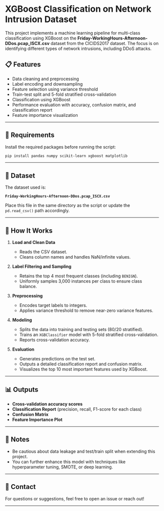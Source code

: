 # XGBoost Classification on Network Intrusion Dataset

This project implements a machine learning pipeline for multi-class classification using XGBoost on the **Friday-WorkingHours-Afternoon-DDos.pcap\_ISCX.csv** dataset from the CICIDS2017 dataset. The focus is on identifying different types of network intrusions, including DDoS attacks.

## 📋 Features

* Data cleaning and preprocessing
* Label encoding and downsampling
* Feature selection using variance threshold
* Train-test split and 5-fold stratified cross-validation
* Classification using XGBoost
* Performance evaluation with accuracy, confusion matrix, and classification report
* Feature importance visualization

---

## 🧪 Requirements

Install the required packages before running the script:

```bash
pip install pandas numpy scikit-learn xgboost matplotlib
```

---

## 📁 Dataset

The dataset used is:

**`Friday-WorkingHours-Afternoon-DDos.pcap_ISCX.csv`**

Place this file in the same directory as the script or update the `pd.read_csv()` path accordingly.

---

## 🚀 How It Works

1. **Load and Clean Data**

   * Reads the CSV dataset.
   * Cleans column names and handles NaN/infinite values.

2. **Label Filtering and Sampling**

   * Retains the top 4 most frequent classes (including `BENIGN`).
   * Uniformly samples 3,000 instances per class to ensure class balance.

3. **Preprocessing**

   * Encodes target labels to integers.
   * Applies variance threshold to remove near-zero variance features.

4. **Modeling**

   * Splits the data into training and testing sets (80/20 stratified).
   * Trains an `XGBClassifier` model with 5-fold stratified cross-validation.
   * Reports cross-validation accuracy.

5. **Evaluation**

   * Generates predictions on the test set.
   * Outputs a detailed classification report and confusion matrix.
   * Visualizes the top 10 most important features used by XGBoost.

---

## 📊 Outputs

* **Cross-validation accuracy scores**
* **Classification Report** (precision, recall, F1-score for each class)
* **Confusion Matrix**
* **Feature Importance Plot**

---


## 📌 Notes

* Be cautious about data leakage and test/train split when extending this project.
* You can further enhance this model with techniques like hyperparameter tuning, SMOTE, or deep learning.

---

## 📧 Contact

For questions or suggestions, feel free to open an issue or reach out!

---

